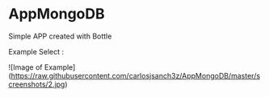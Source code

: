 # AppMongoDB
Simple APP created with Bottle

Example Select : 

![Image of Example]
(https://raw.githubusercontent.com/carlosjsanch3z/AppMongoDB/master/screenshots/2.jpg)
